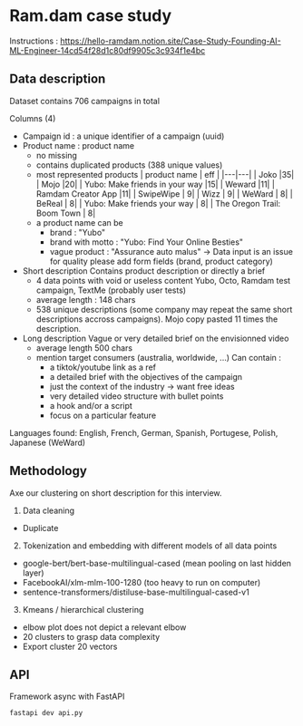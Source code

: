 # Ram.dam case study

Instructions : https://hello-ramdam.notion.site/Case-Study-Founding-AI-ML-Engineer-14cd54f28d1c80df9905c3c934f1e4bc

## Data description

Dataset contains 706 campaigns in total

Columns (4)
- Campaign id : a unique identifier of a campaign (uuid)
- Product name : product name
  - no missing
  - contains duplicated products (388 unique values)
  - most represented products
    | product name | eff |
    |---|---|
    | Joko                              |35|
    | Mojo                              |20|
    | Yubo: Make friends in your way    |15|
    | Weward                            |11|
    | Ramdam Creator App                |11|
    | SwipeWipe                         | 9|
    | Wizz                              | 9|
    | WeWard                            | 8|
    | BeReal                            | 8|
    | Yubo: Make friends your way       | 8|
    | The Oregon Trail: Boom Town       | 8|
  - a product name can be
    - brand : "Yubo"
    - brand with motto : "Yubo: Find Your Online Besties"
    - vague product : "Assurance auto malus"
    -> Data input is an issue for quality please add form fields (brand, product category)
- Short description
  Contains product description or directly a brief
  - 4 data points with void or useless content Yubo, Octo, Ramdam test campaign, TextMe (probably user tests)
  - average length : 148 chars
  - 538 unique descriptions (some company may repeat the same short descriptions accross campaigns). Mojo copy pasted 11 times the description.
- Long description
  Vague or very detailed brief on the envisionned video
  - average length 500 chars
  - mention target consumers (australia, worldwide, ...)
  Can contain :
    - a tiktok/youtube link as a ref
    - a detailed brief with the objectives of the campaign
    - just the context of the industry -> want free ideas
    - very detailed video structure with bullet points
    - a hook and/or a script
    - focus on a particular feature

Languages found: English, French, German, Spanish, Portugese, Polish, Japanese (WeWard)

## Methodology

Axe our clustering on short description for this interview.

1. Data cleaning
  - Duplicate
2. Tokenization and embedding with different models of all data points
  - google-bert/bert-base-multilingual-cased (mean pooling on last hidden layer)
  - FacebookAI/xlm-mlm-100-1280 (too heavy to run on computer)
  - sentence-transformers/distiluse-base-multilingual-cased-v1
3. Kmeans / hierarchical clustering
  - elbow plot does not depict a relevant elbow
  - 20 clusters to grasp data complexity
  - Export cluster 20 vectors

## API

Framework async with FastAPI

```zsh
fastapi dev api.py
```
